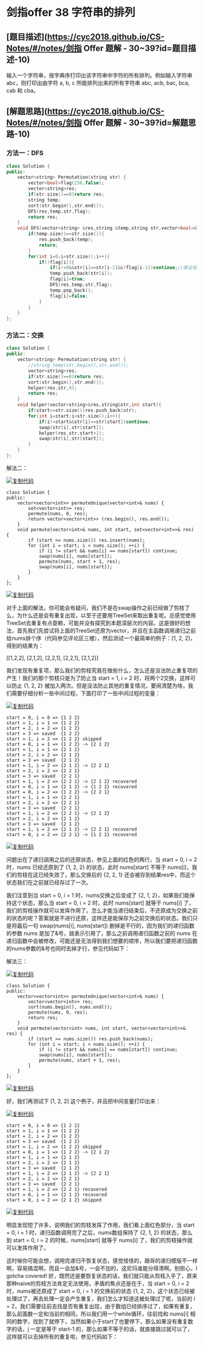 # 剑指offer 38 字符串的排列

## [题目描述](https://cyc2018.github.io/CS-Notes/#/notes/剑指 Offer 题解 - 30~39?id=题目描述-10)

输入一个字符串，按字典序打印出该字符串中字符的所有排列。例如输入字符串 abc，则打印出由字符 a, b, c 所能排列出来的所有字符串 abc, acb, bac, bca, cab 和 cba。

## [解题思路](https://cyc2018.github.io/CS-Notes/#/notes/剑指 Offer 题解 - 30~39?id=解题思路-10)

### 方法一：DFS

```cpp
class Solution {
public:
    vector<string> Permutation(string str) {
        vector<bool>flag(256,false);
        vector<string>res;
        if(str.size()==0)return res;
        string temp;
        sort(str.begin(),str.end());
        DFS(res,temp,str,flag);
        return res;
    }
    void DFS(vector<string> &res,string &temp,string str,vector<bool>&flag){
        if(temp.size()==str.size()){
            res.push_back(temp);
            return;
        }
        for(int i=0;i<str.size();i++){
            if(!flag[i]){
                if(i!=0&&str[i]==str[i-1]&&!flag[i-1])continue;//保证在相同两个字符出现时，挑选第二个，第一个字符已经选择过应该跳过。
                temp.push_back(str[i]);
                flag[i]=true;
                DFS(res,temp,str,flag);
                temp.pop_back();
                flag[i]=false;
            }
        }
    }
};
```

### 方法二：交换

```cpp
class Solution {
public:
    vector<string> Permutation(string str) {
        //string temp(str.begin(),str.end());
        vector<string>res;
        if(str.size()==0)return res;
        sort(str.begin(),str.end());
        helper(res,str,0);
        return res;
    }
    void helper(vector<string>&res,string&str,int start){
        if(start>=str.size())res.push_back(str);
        for(int i=start;i<str.size();i++){
            if(i!=start&&str[i]==str[start])continue;
            swap(str[i],str[start]);
            helper(res,str,start+1);
            swap(str[i],str[start]);
        }
    }
};
```

解法二：

[![复制代码](https://common.cnblogs.com/images/copycode.gif)](javascript:void(0);)

```
class Solution {
public:
    vector<vector<int>> permuteUnique(vector<int>& nums) {
        set<vector<int>> res;
        permute(nums, 0, res);
        return vector<vector<int>> (res.begin(), res.end());
    }
    void permute(vector<int>& nums, int start, set<vector<int>>& res) {
        if (start >= nums.size()) res.insert(nums);
        for (int i = start; i < nums.size(); ++i) {
            if (i != start && nums[i] == nums[start]) continue;
            swap(nums[i], nums[start]);
            permute(nums, start + 1, res);
            swap(nums[i], nums[start]);
        }
    }
};
```

[![复制代码](https://common.cnblogs.com/images/copycode.gif)](javascript:void(0);)

 

对于上面的解法，你可能会有疑问，我们不是在swap操作之前已经做了剪枝了么，为什么还是会有重复出现，以至于还要用TreeSet来取出重复呢。总感觉使用TreeSet去重复有点耍赖，可能并没有探究到本题深层次的内容。这是很好的想法，首先我们先尝试将上面的TreeSet还原为vector，并且在主函数调用递归之前给nums排个序（代码参见评论区三楼），然后测试一个最简单的例子：[1, 2, 2]，得到的结果为：

[[1,2,2], [2,1,2], [2,2,1], [2,2,1],  [2,1,2]]

我们发现有重复项，那么我们的剪枝究竟在做些什么，怎么还是没法防止重复项的产生！我们的那个剪枝只是为了防止当 start = 1, i = 2 时，将两个2交换，这样可以防止 {1, 2, 2} 被加入两次。但是没法防止其他的重复情况，要闹清楚为啥，我们需要仔细分析一些中间过程，下面打印了一些中间过程的变量：

[![复制代码](https://common.cnblogs.com/images/copycode.gif)](javascript:void(0);)

```
start = 0, i = 0 => {1 2 2} 
start = 1, i = 1 => {1 2 2} 
start = 2, i = 2 => {1 2 2} 
start = 3 => saved  {1 2 2}
start = 1, i = 2 => {1 2 2} skipped
start = 0, i = 1 => {1 2 2} -> {2 1 2}
start = 1, i = 1 => {2 1 2} 
start = 2, i = 2 => {2 1 2} 
start = 3 => saved  {2 1 2}
start = 1, i = 2 => {2 1 2} -> {2 2 1}
start = 2, i = 2 => {2 2 1} 
start = 3 => saved  {2 2 1}
start = 1, i = 2 => {2 2 1} -> {2 1 2} recovered
start = 0, i = 1 => {2 1 2} -> {1 2 2} recovered
start = 0, i = 2 => {1 2 2} -> {2 2 1}
start = 1, i = 1 => {2 2 1} 
start = 2, i = 2 => {2 2 1} 
start = 3 => saved  {2 2 1}
start = 1, i = 2 => {2 2 1} -> {2 1 2}
start = 2, i = 2 => {2 1 2} 
start = 3 => saved  {2 1 2}
start = 1, i = 2 => {2 1 2} -> {2 2 1} recovered
start = 0, i = 2 => {2 2 1} -> {1 2 2} recovered
```

[![复制代码](https://common.cnblogs.com/images/copycode.gif)](javascript:void(0);)

问题出在了递归调用之后的还原状态，参见上面的红色的两行，当 start = 0, i = 2 时，nums 已经还原到了 {1, 2, 2} 的状态，此时 nums[start] 不等于 nums[i]，我们的剪枝在这已经失效了，那么交换后的 {2, 2, 1} 还会被存到结果res中，而这个状态我们在之前就已经存过了一次。

我们注意到当 start = 0, i = 1 时，nums交换之后变成了 {2, 1, 2}，如果我们能保持这个状态，那么当 start = 0, i = 2 时，此时 nums[start] 就等于 nums[i] 了，我们的剪枝操作就可以发挥作用了。怎么才能当递归结束后，不还原成为交换之前的状态的呢？答案就是不进行还原，这样还是能保存为之前交换后的状态。我们只是将最后一句 swap(nums[i], nums[start]) 删掉是不行的，因为我们的递归函数的参数 nums 是加了&号，就表示引用了，那么之前调用递归函数之前的 nums 在递归函数中会被修改，可能还是无法得到我们想要的顺序，所以我们要把递归函数的nums参数的&号也同时去掉才行，参见代码如下：

 

解法三：

[![复制代码](https://common.cnblogs.com/images/copycode.gif)](javascript:void(0);)

```
class Solution {
public:
    vector<vector<int>> permuteUnique(vector<int>& nums) {
        vector<vector<int>> res;
        sort(nums.begin(), nums.end());
        permute(nums, 0, res);
        return res;
    }
    void permute(vector<int> nums, int start, vector<vector<int>>& res) {
        if (start >= nums.size()) res.push_back(nums);
        for (int i = start; i < nums.size(); ++i) {
            if (i != start && nums[i] == nums[start]) continue;
            swap(nums[i], nums[start]);
            permute(nums, start + 1, res);
        }
    }
};
```

[![复制代码](https://common.cnblogs.com/images/copycode.gif)](javascript:void(0);)

 

好，我们再测试下 [1, 2, 2] 这个例子，并且把中间变量打印出来：

[![复制代码](https://common.cnblogs.com/images/copycode.gif)](javascript:void(0);)

```
start = 0, i = 0 => {1 2 2} 
start = 1, i = 1 => {1 2 2} 
start = 2, i = 2 => {1 2 2} 
start = 3 => saved  {1 2 2}
start = 1, i = 2 => {1 2 2} skipped
start = 0, i = 1 => {1 2 2} -> {2 1 2}
start = 1, i = 1 => {2 1 2} 
start = 2, i = 2 => {2 1 2} 
start = 3 => saved  {2 1 2}
start = 1, i = 2 => {2 1 2} -> {2 2 1}
start = 2, i = 2 => {2 2 1} 
start = 3 => saved  {2 2 1}
start = 1, i = 2 => {2 2 1} recovered
start = 0, i = 1 => {2 1 2} recovered
start = 0, i = 2 => {2 1 2} skipped
```

[![复制代码](https://common.cnblogs.com/images/copycode.gif)](javascript:void(0);)

明显发现短了许多，说明我们的剪枝发挥了作用，我们看上面红色部分，当 start = 0, i = 1 时，递归函数调用完了之后，nums数组保持了 {2, 1, 2} 的状态，那么到 start = 0, i = 2 的时候，nums[start] 就等于 nums[i] 了，我们的剪枝操作就可以发挥作用了。

这时候你可能会想，调用完递归不恢复状态，感觉怪怪的，跟哥的递归模版不一样啊，容易搞混啊，而且一会加&号，一会不加的，这尼玛谁能分得清啊。别担心，I gotcha covered! 好，既然还是要恢复状态的话，我们就只能从剪枝入手了，原来那种naive的剪枝方法肯定无法使用，矛盾的焦点还是在于，当 start = 0, i = 2 时，nums被还原成了 start = 0, i = 1 的交换前的状态 {1, 2, 2}，这个状态已经被处理过了，再去处理一定会产生重复，我们怎么才知道这被处理过了呢，当前的 i = 2，我们需要往前去找是否有重复出现，由于数组已经排序过了，如果有重复，那么前面数一定和当前的相同，所以我们用一个while循环，往前找和 nums[i] 相同的数字，找到了就停下，当然如果小于start了也要停下，那么如果没有重复数字的话，j 一定是等于 start-1 的，那么如果不等于的话，就直接跳过就可以了，这样就可以去掉所有的重复啦，参见代码如下：